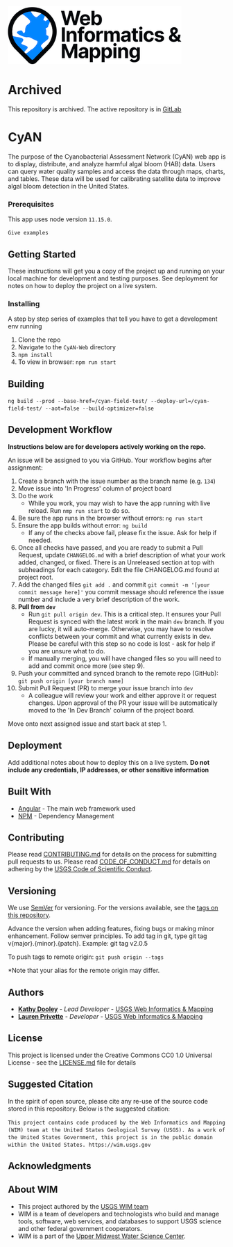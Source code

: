 ![WiM](wim.png)

# Archived

This repository is archived. The active repository is in [GitLab](https://code.usgs.gov/WiM/CyAN-Web)

# CyAN

The purpose of the Cyanobacterial Assessment Network (CyAN) web app is to display, distribute, and analyze harmful algal bloom (HAB) data. Users can query water quality samples and access the data through maps, charts, and tables. These data will be used for calibrating satellite data to improve algal bloom detection in the United States.

### Prerequisites

This app uses node version `11.15.0`.

```
Give examples
```

## Getting Started

These instructions will get you a copy of the project up and running on your local machine for development and testing purposes. See deployment for notes on how to deploy the project on a live system.

### Installing

A step by step series of examples that tell you have to get a development env running

1. Clone the repo
2. Navigate to the `CyAN-Web` directory
3. `npm install`
4. To view in browser: `npm run start`

## Building

`ng build --prod --base-href=/cyan-field-test/ --deploy-url=/cyan-field-test/ --aot=false --build-optimizer=false`

## Development Workflow

**Instructions below are for developers actively working on the repo.**

An issue will be assigned to you via GitHub. Your workflow begins after assignment:

1. Create a branch with the issue number as the branch name (e.g. `134`)
2. Move issue into 'In Progress' column of project board
3. Do the work
   - While you work, you may wish to have the app running with live reload. Run `nmp run start` to do so.
4. Be sure the app runs in the browser without errors: `ng run start`
5. Ensure the app builds without error: `ng build`
   - If any of the checks above fail, please fix the issue. Ask for help if needed.
6. Once all checks have passed, and you are ready to submit a Pull Request, update `CHANGELOG.md` with a brief description of what your work added, changed, or fixed. There is an Unreleased section at top with subheadings for each category. Edit the file CHANGELOG.md found at project root.
7. Add the changed files `git add .` and commit `git commit -m '[your commit message here]'` you commit message should reference the issue number and include a very brief description of the work.
8. **Pull from `dev`**
   - Run `git pull origin dev`. This is a critical step. It ensures your Pull Request is synced with the latest work in the main `dev` branch. If you are lucky, it will auto-merge. Otherwise, you may have to resolve conflicts between your commit and what currently exists in dev. Please be careful with this step so no code is lost - ask for help if you are unsure what to do.
   - If manually merging, you will have changed files so you will need to add and commit once more (see step 9).
9. Push your committed and synced branch to the remote repo (GitHub): `git push origin [your branch name]`
10. Submit Pull Request (PR) to merge your issue branch into `dev`
    - A colleague will review your work and either approve it or request changes. Upon approval of the PR your issue will be automatically moved to the 'In Dev Branch' column of the project board.

Move onto next assigned issue and start back at step 1.

## Deployment

Add additional notes about how to deploy this on a live system. **Do not include any credentials, IP addresses, or other sensitive information**

## Built With

- [Angular](https://angular.io/) - The main web framework used
- [NPM](https://www.npmjs.com/) - Dependency Management

## Contributing

Please read [CONTRIBUTING.md](CONTRIBUTING.md) for details on the process for submitting pull requests to us. Please read [CODE_OF_CONDUCT.md](CODE_OF_CONDUCT.md) for details on adhering by the [USGS Code of Scientific Conduct](https://www2.usgs.gov/fsp/fsp_code_of_scientific_conduct.asp).

## Versioning

We use [SemVer](http://semver.org/) for versioning. For the versions available, see the [tags on this repository](../../tags).

Advance the version when adding features, fixing bugs or making minor enhancement. Follow semver principles. To add tag in git, type git tag v{major}.{minor}.{patch}. Example: git tag v2.0.5

To push tags to remote origin: `git push origin --tags`

\*Note that your alias for the remote origin may differ.

## Authors

- **[Kathy Dooley](<(https://github.com/kathymd)>)** - _Lead Developer_ - [USGS Web Informatics & Mapping](https://wim.usgs.gov/)
- **[Lauren Privette](<(https://github.com/lprivette)>)** - _Developer_ - [USGS Web Informatics & Mapping](https://wim.usgs.gov/)

## License

This project is licensed under the Creative Commons CC0 1.0 Universal License - see the [LICENSE.md](LICENSE.md) file for details

## Suggested Citation

In the spirit of open source, please cite any re-use of the source code stored in this repository. Below is the suggested citation:

`This project contains code produced by the Web Informatics and Mapping (WIM) team at the United States Geological Survey (USGS). As a work of the United States Government, this project is in the public domain within the United States. https://wim.usgs.gov`

## Acknowledgments

## About WIM

- This project authored by the [USGS WIM team](https://wim.usgs.gov)
- WIM is a team of developers and technologists who build and manage tools, software, web services, and databases to support USGS science and other federal government cooperators.
- WIM is a part of the [Upper Midwest Water Science Center](https://www.usgs.gov/centers/wisconsin-water-science-center).
